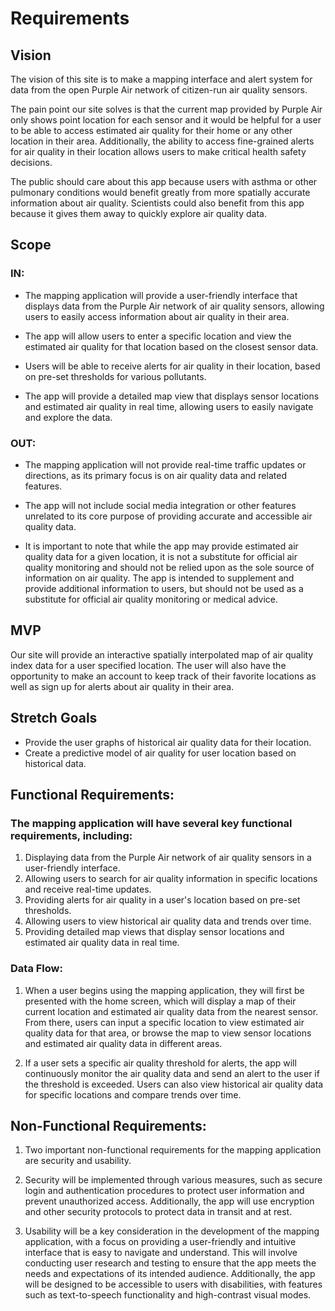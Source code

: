 # Requirements

## Vision

The vision of this site is to make a mapping interface and alert system for data from the open Purple Air network of citizen-run air quality sensors.

The pain point our site solves is that the current map provided by Purple Air only shows point location for each sensor and it would be helpful for a user to be able to access estimated air quality for their home or any other location in their area.  Additionally, the ability to access fine-grained alerts for air quality in their location allows users to make critical health safety decisions.

The public should care about this app because users with asthma or other pulmonary conditions would benefit greatly from more spatially accurate information about air quality. Scientists could also benefit from this app because it gives them away to quickly explore air quality data.

## Scope

### IN:

- The mapping application will provide a user-friendly interface that displays data from the Purple Air network of air quality sensors, allowing users to easily access information about air quality in their area.

- The app will allow users to enter a specific location and view the estimated air quality for that location based on the closest sensor data.

- Users will be able to receive alerts for air quality in their location, based on pre-set thresholds for various pollutants.

- The app will provide a detailed map view that displays sensor locations and estimated air quality in real time, allowing users to easily navigate and explore the data.

### OUT:

- The mapping application will not provide real-time traffic updates or directions, as its primary focus is on air quality data and related features.

- The app will not include social media integration or other features unrelated to its core purpose of providing accurate and accessible air quality data.

- It is important to note that while the app may provide estimated air quality data for a given location, it is not a substitute for official air quality monitoring and should not be relied upon as the sole source of information on air quality. The app is intended to supplement and provide additional information to users, but should not be used as a substitute for official air quality monitoring or medical advice.

## MVP

Our site will provide an interactive spatially interpolated map of air quality index data for a user specified location. The user will also have the opportunity to make an account to keep track of their favorite locations as well as sign up for alerts about air quality in their area.

## Stretch Goals

- Provide the user graphs of historical air quality data for their location.
- Create a predictive model of air quality for user location based on historical data.

## Functional Requirements:

### The mapping application will have several key functional requirements, including:

1. Displaying data from the Purple Air network of air quality sensors in a user-friendly interface.
2. Allowing users to search for air quality information in specific locations and receive real-time updates.
3. Providing alerts for air quality in a user's location based on pre-set thresholds.
4. Allowing users to view historical air quality data and trends over time.
5. Providing detailed map views that display sensor locations and estimated air quality data in real time.

### Data Flow:

1. When a user begins using the mapping application, they will first be presented with the home screen, which will display a map of their current location and estimated air quality data from the nearest sensor. From there, users can input a specific location to view estimated air quality data for that area, or browse the map to view sensor locations and estimated air quality data in different areas.

2. If a user sets a specific air quality threshold for alerts, the app will continuously monitor the air quality data and send an alert to the user if the threshold is exceeded. Users can also view historical air quality data for specific locations and compare trends over time.

## Non-Functional Requirements:

1. Two important non-functional requirements for the mapping application are security and usability.

2. Security will be implemented through various measures, such as secure login and authentication procedures to protect user information and prevent unauthorized access. Additionally, the app will use encryption and other security protocols to protect data in transit and at rest.

3. Usability will be a key consideration in the development of the mapping application, with a focus on providing a user-friendly and intuitive interface that is easy to navigate and understand. This will involve conducting user research and testing to ensure that the app meets the needs and expectations of its intended audience. Additionally, the app will be designed to be accessible to users with disabilities, with features such as text-to-speech functionality and high-contrast visual modes.

